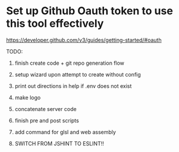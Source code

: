 # Set up Github Oauth token to use this tool effectively
https://developer.github.com/v3/guides/getting-started/#oauth

TODO:

1. finish create code + git repo generation flow
2. setup wizard upon attempt to create without config
3. print out directions in help if .env does not exist
4. make logo
5. concatenate server code
6. finish pre and post scripts
7. add command for glsl and web assembly

1. SWITCH FROM JSHINT TO ESLINT!!



